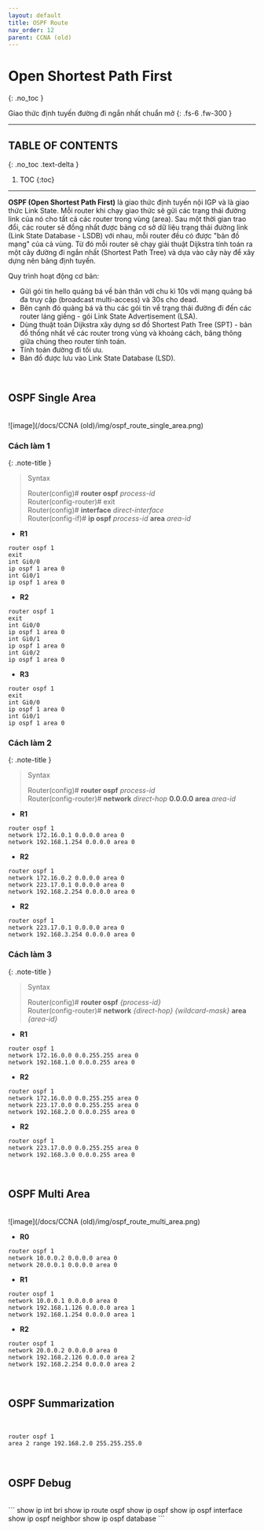 ```yaml
---
layout: default
title: OSPF Route
nav_order: 12
parent: CCNA (old)
---
```


# Open Shortest Path First
{: .no_toc }

Giao thức định tuyến đường đi ngắn nhất chuẩn mở
{: .fs-6 .fw-300 }

---

## TABLE OF CONTENTS
{: .no_toc .text-delta }

1. TOC
{:toc}

---

__OSPF (Open Shortest Path First)__ là giao thức định tuyến nội IGP và là giao thức Link State. Mỗi router khi chạy giao thức sẽ gửi các trạng thái đường link của nó cho tất cả các router trong vùng (area). Sau một thời gian trao đổi, các router sẽ đồng nhất được bảng cơ sở dữ liệu trạng thái đường link (Link State Database - LSDB) với nhau, mỗi router đều có được "bản đồ mạng" của cả vùng. Từ đó mỗi router sẽ chạy giải thuật Dijkstra tính toán ra một cây đường đi ngắn nhất (Shortest Path Tree) và dựa vào cây này để xây dựng nên bảng định tuyến.

Quy trình hoạt động cơ bản:

* Gửi gói tin hello quảng bá về bản thân với chu kì 10s với mạng quảng bá đa truy cập (broadcast multi-access) và 30s cho dead.
* Bên cạnh đó quảng bá và thu các gói tin về trạng thái đường đi đến các router láng giềng - gói Link State Advertisement (LSA).
* Dùng thuật toán Dijkstra xây dựng sơ đồ Shortest Path Tree (SPT) - bản đồ thống nhất về các router trong vùng và khoảng cách, băng thông giữa chúng theo router tính toán.
* Tính toán đường đi tối ưu.
* Bản đồ được lưu vào Link State Database (LSD).

<br>

## OSPF Single Area
<br>
![image](/docs/CCNA (old)/img/ospf_route_single_area.png)

<h3> Cách làm 1 </h3>

{: .note-title }
> Syntax
>
> Router(config)# __router ospf__ _process-id_ <br/>
> Router(config-router)# exit <br/>
> Router(config)# __interface__ _direct-interface_ <br/>
> Router(config-if)# __ip ospf__ _process-id_ __area__ _area-id_

* __R1__
```
router ospf 1
exit
int Gi0/0
ip ospf 1 area 0
int Gi0/1
ip ospf 1 area 0
```

* __R2__
```
router ospf 1
exit
int Gi0/0
ip ospf 1 area 0
int Gi0/1
ip ospf 1 area 0
int Gi0/2
ip ospf 1 area 0
```

* __R3__
```
router ospf 1
exit
int Gi0/0
ip ospf 1 area 0
int Gi0/1
ip ospf 1 area 0
```

<h3> Cách làm 2 </h3>

{: .note-title }
> Syntax
>
> Router(config)# __router ospf__ _process-id_ <br/>
> Router(config-router)# __network__ _direct-hop_ __0.0.0.0 area__ _area-id_

* __R1__
```
router ospf 1
network 172.16.0.1 0.0.0.0 area 0
network 192.168.1.254 0.0.0.0 area 0
```

* __R2__
```
router ospf 1
network 172.16.0.2 0.0.0.0 area 0
network 223.17.0.1 0.0.0.0 area 0
network 192.168.2.254 0.0.0.0 area 0
```

* __R2__
```
router ospf 1
network 223.17.0.1 0.0.0.0 area 0
network 192.168.3.254 0.0.0.0 area 0
```

<h3> Cách làm 3 </h3>

{: .note-title }
> Syntax
>
> Router(config)# __router ospf__ _{process-id}_ <br/>
> Router(config-router)# __network__ _{direct-hop}_ _{wildcard-mask}_ __area__ _{area-id}_

* __R1__
```
router ospf 1
network 172.16.0.0 0.0.255.255 area 0
network 192.168.1.0 0.0.0.255 area 0
```

* __R2__
```
router ospf 1
network 172.16.0.0 0.0.255.255 area 0
network 223.17.0.0 0.0.255.255 area 0
network 192.168.2.0 0.0.0.255 area 0
```

* __R2__
```
router ospf 1
network 223.17.0.0 0.0.255.255 area 0
network 192.168.3.0 0.0.0.255 area 0
```

<br>

## OSPF Multi Area
<br>
![image](/docs/CCNA (old)/img/ospf_route_multi_area.png)

* __R0__
```
router ospf 1
network 10.0.0.2 0.0.0.0 area 0
network 20.0.0.1 0.0.0.0 area 0
```

* __R1__
```
router ospf 1
network 10.0.0.1 0.0.0.0 area 0
network 192.168.1.126 0.0.0.0 area 1
network 192.168.1.254 0.0.0.0 area 1
```

* __R2__
```
router ospf 1
network 20.0.0.2 0.0.0.0 area 0
network 192.168.2.126 0.0.0.0 area 2
network 192.168.2.254 0.0.0.0 area 2
```

<br>

## OSPF Summarization
<br>

```
router ospf 1
area 2 range 192.168.2.0 255.255.255.0
```

<br>

## OSPF Debug
<br>
```
show ip int bri
show ip route ospf
show ip ospf
show ip ospf interface
show ip ospf neighbor
show ip ospf database
```

